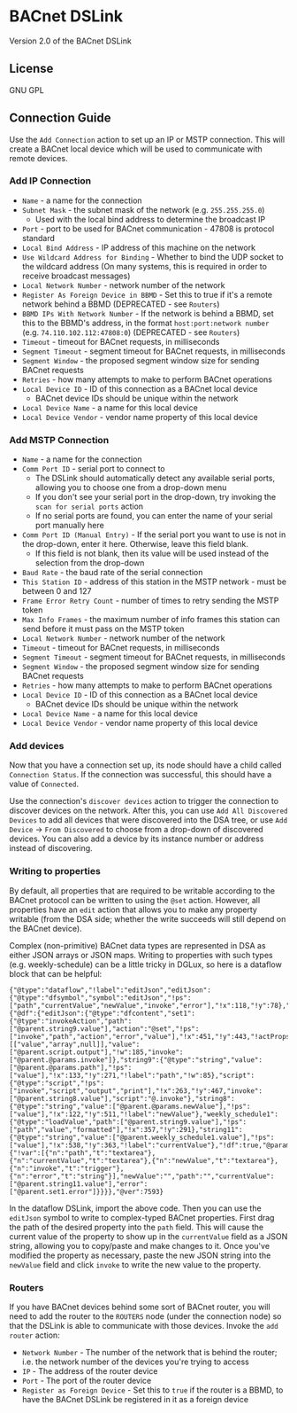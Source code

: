 # BACnet DSLink

Version 2.0 of the BACnet DSLink

## License

GNU GPL

## Connection Guide

Use the `Add Connection` action to set up an IP or MSTP connection. This will create a BACnet local device which will be used to communicate with remote devices.

### Add IP Connection
 - `Name` - a name for the connection
 - `Subnet Mask` - the subnet mask of the network (e.g. `255.255.255.0`)
	 - Used with the local bind address to determine the broadcast IP
 - `Port` - port to be used for BACnet communication - 47808 is protocol standard
 - `Local Bind Address` - IP address of this machine on the network
 - `Use Wildcard Address for Binding` - Whether to bind the UDP socket to the wildcard address (On many systems, this is required in order to receive broadcast messages)
 - `Local Network Number` - network number of the network
 - `Register As Foreign Device in BBMD` - Set this to true if it's a remote network behind a BBMD (DEPRECATED - see `Routers`)
 - `BBMD IPs With Network Number` - If the network is behind a BBMD, set this to the BBMD's address, in the format `host:port:network number` (e.g. `74.110.102.112:47808:0`) (DEPRECATED - see `Routers`)
 - `Timeout` - timeout for BACnet requests, in milliseconds
 - `Segment Timeout` - segment timeout for BACnet requests, in milliseconds
 - `Segment Window` - the proposed segment window size for sending BACnet requests
 - `Retries` - how many attempts to make to perform BACnet operations
 - `Local Device ID` - ID of this connection as a BACnet local device
	 - BACnet device IDs should be unique within the network
 - `Local Device Name` - a name for this local device
 - `Local Device Vendor` - vendor name property of this local device

### Add MSTP Connection
 - `Name` - a name for the connection
 - `Comm Port ID` - serial port to connect to
	 - The DSLink should automatically detect any available serial ports, allowing you to choose one from a drop-down menu
	 - If you don't see your serial port in the drop-down, try invoking the `scan for serial ports` action
	 - If no serial ports are found, you can enter the name of your serial port manually here
 - `Comm Port ID (Manual Entry)` - If the serial port you want to use is not in the drop-down, enter it here. Otherwise, leave this field blank.
	 - If this field is not blank, then its value will be used instead of the selection from the drop-down
 - `Baud Rate` - the baud rate of the serial connection 
 - `This Station ID` - address of this station in the MSTP network - must be between 0 and 127
 - `Frame Error Retry Count` - number of times to retry sending the MSTP token
 - `Max Info Frames` - the maximum number of info frames this station can send before it must pass on the MSTP token
 - `Local Network Number` - network number of the network
 - `Timeout` - timeout for BACnet requests, in milliseconds
 - `Segment Timeout` - segment timeout for BACnet requests, in milliseconds
 - `Segment Window` - the proposed segment window size for sending BACnet requests
 - `Retries` - how many attempts to make to perform BACnet operations
 - `Local Device ID` - ID of this connection as a BACnet local device
	 - BACnet device IDs should be unique within the network
 - `Local Device Name` - a name for this local device
 - `Local Device Vendor` - vendor name property of this local device

### Add devices
Now that you have a connection set up, its node should have a child called `Connection Status`. If the connection was successful, this should have a value of `Connected`.

Use the connection's `discover devices` action to trigger the connection to discover devices on the network. After this, you can use `Add All Discovered Devices` to add all devices that were discovered into the DSA tree, or use `Add Device` -> `From Discovered` to choose from a drop-down of discovered devices. You can also add a device by its instance number or address instead of discovering.

### Writing to properties
By default, all properties that are required to be writable according to the BACnet protocol can be written to using the `@set` action. However, all properties have an `edit` action that allows you to make any property writable (from the DSA side; whether the write succeeds will still depend on the BACnet device).

Complex (non-primitive) BACnet data types are represented in DSA as either JSON arrays or JSON maps. Writing to properties with such types (e.g. weekly-schedule) can be a little tricky in DGLux, so here is a dataflow block that can be helpful:

    {"@type":"dataflow","!label":"editJson","editJson":{"@type":"dfsymbol","symbol":"editJson","!ps":["path","currentValue","newValue","invoke","error"],"!x":118,"!y":78},"@symbols":{"@df":{"editJson":{"@type":"dfcontent","set1":{"@type":"invokeAction","path":["@parent.string9.value"],"action":"@set","!ps":["invoke","path","action","error","value"],"!x":451,"!y":443,"!actProps":[["value","array",null]],"value":["@parent.script.output"],"!w":185,"invoke":["@parent.@params.invoke"]},"string9":{"@type":"string","value":["@parent.@params.path"],"!ps":["value"],"!x":133,"!y":271,"!label":"path","!w":85},"script":{"@type":"script","!ps":["invoke","script","output","print"],"!x":263,"!y":467,"invoke":["@parent.string8.value"],"script":"@.invoke"},"string8":{"@type":"string","value":["@parent.@params.newValue"],"!ps":["value"],"!x":122,"!y":511,"!label":"newValue"},"weekly_schedule1":{"@type":"loadValue","path":["@parent.string9.value"],"!ps":["path","value","formatted"],"!x":357,"!y":291},"string11":{"@type":"string","value":["@parent.weekly_schedule1.value"],"!ps":["value"],"!x":538,"!y":363,"!label":"currentValue"},"!df":true,"@params":{"!var":[{"n":"path","t":"textarea"},{"n":"currentValue","t":"textarea"},{"n":"newValue","t":"textarea"},{"n":"invoke","t":"trigger"},{"n":"error","t":"string"}],"newValue":"","path":"","currentValue":["@parent.string11.value"],"error":["@parent.set1.error"]}}}},"@ver":7593}

In the dataflow DSLink, import the above code. Then you can use the `editJson` symbol to write to complex-typed BACnet properties. First drag the path of the desired property into the `path` field. This will cause the current value of the property to show up in the `currentValue` field as a JSON string, allowing you to copy/paste and make changes to it. Once you've modified the property as necessary, paste the new JSON string into the `newValue` field and click `invoke` to write the new value to the property.


### Routers
If you have BACnet devices behind some sort of BACnet router, you will need to add the router to the `ROUTERS` node (under the connection node) so that the DSLink is able to communicate with those devices. Invoke the `add router` action:
 - `Network Number` - The number of the network that is behind the router; i.e. the network number of the devices you're trying to access
 - `IP` - The address of the router device
 - `Port` - The port of the router device
 - `Register as Foreign Device` - Set this to `true` if the router is a BBMD, to have the BACnet DSLink be registered in it as a foreign device
